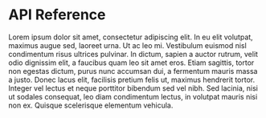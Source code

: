 # API Reference
Lorem ipsum dolor sit amet, consectetur adipiscing elit. In eu elit volutpat, maximus augue sed, laoreet urna. Ut ac leo mi. Vestibulum euismod nisl condimentum risus ultrices pulvinar. In dictum, sapien a auctor rutrum, velit odio dignissim elit, a faucibus quam leo sit amet eros. Etiam sagittis, tortor non egestas dictum, purus nunc accumsan dui, a fermentum mauris massa a justo. Donec lacus elit, facilisis pretium felis ut, maximus hendrerit tortor. Integer vel lectus et neque porttitor bibendum sed vel nibh. Sed lacinia, nisi ut sodales consequat, leo diam condimentum lectus, in volutpat mauris nisi non ex. Quisque scelerisque elementum vehicula.
